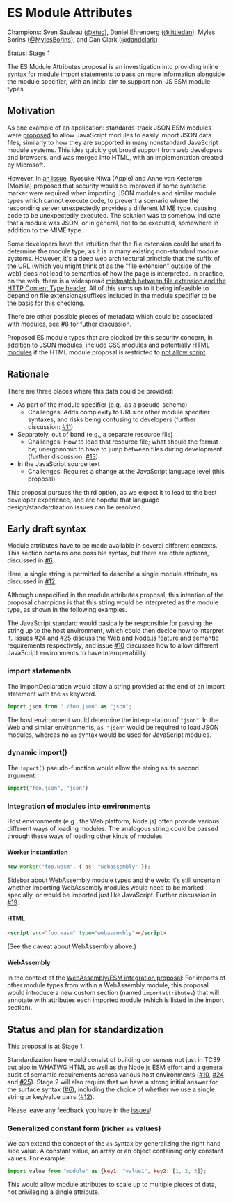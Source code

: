 # ES Module Attributes

Champions: Sven Sauleau ([@xtuc](https://github.com/xtuc)), Daniel Ehrenberg ([@littledan](https://github.com/littledan)), Myles Borins ([@MylesBorins](https://github.com/MylesBorins)), and Dan Clark ([@dandclark](https://github.com/dandclark))

Status: Stage 1

The ES Module Attributes proposal is an investigation into providing inline syntax for module import statements to pass on more information alongside the module specifier, with an initial aim to support non-JS ESM module types.

## Motivation

As one example of an application: standards-track JSON ESM modules were [proposed](https://github.com/w3c/webcomponents/issues/770) to allow JavaScript modules to easily import JSON data files, similarly to how they are supported in many nonstandard JavaScript module systems. This idea quickly got broad support from web developers and browsers, and was merged into HTML, with an implementation created by Microsoft.

However, in [an issue](https://github.com/w3c/webcomponents/issues/839), Ryosuke Niwa (Apple) and Anne van Kesteren (Mozilla) proposed that security would be improved if some syntactic marker were required when importing JSON modules and similar module types which cannot execute code, to prevent a scenario where the responding server unexpectedly provides a different MIME type, causing code to be unexpectedly executed. The solution was to somehow indicate that a module was JSON, or in general, not to be executed, somewhere in addition to the MIME type.

Some developers have the intuition that the file extension could be used to determine the module type, as it is in many existing non-standard module systems. However, it's a deep web architectural principle that the suffix of the URL (which you might think of as the "file extension" outside of the web) does not lead to semantics of how the page is interpreted. In practice, on the web, there is a widespread [mistmatch between file extension and the HTTP Content Type header](content-type-vs-file-extension.md). All of this sums up to it being infeasible to depend on file extensions/suffixes included in the module specifier to be the basis for this checking.

There are other possible pieces of metadata which could be associated with modules, see [#8](https://github.com/littledan/proposal-module-attributes/issues/8) for futher discussion.

Proposed ES module types that are blocked by this security concern, in addition to JSON modules, include [CSS modules](https://github.com/whatwg/html/pull/4898) and potentially [HTML modules](https://github.com/whatwg/html/pull/4505) if the HTML module  proposal is restricted to [not allow script](https://github.com/w3c/webcomponents/issues/805).

## Rationale

There are three places where this data could be provided:
- As part of the module specifier (e.g., as a pseudo-scheme)
  - Challenges: Adds complexity to URLs or other module specifier syntaxes, and risks being confusing to developers (further discussion: [#11](https://github.com/littledan/proposal-module-attributes/issues/11))
- Separately, out of band (e.g., a separate resource file)
  - Challenges: How to load that resource file; what should the format be; unergonomic to have to jump between files during development (further discussion: [#13](https://github.com/littledan/proposal-module-attributes/issues/13))
- In the JavaScript source text
  - Challenges: Requires a change at the JavaScript language level (this proposal)

This proposal pursues the third option, as we expect it to lead to the best developer experience, and are hopeful that language design/standardization issues can be resolved.

## Early draft syntax

Module attributes have to be made available in several different contexts. This section contains one possible syntax, but there are other options, discussed in [#6](https://github.com/littledan/proposal-module-attributes/issues/6).

Here, a single string is permitted to describe a single module attribute, as discussed in [#12](https://github.com/littledan/proposal-module-attributes/issues/12).

Although unspecified in the module attributes proposal, this intention of the proposal champions is that this string would be interpreted as the module type, as shown in the following examples.

The JavaScript standard would basically be responsible for passing the string up to the host environment, which could then decide how to interpret it. Issues [#24](https://github.com/littledan/proposal-module-attributes/issues/24) and [#25](https://github.com/littledan/proposal-module-attributes/issues/25) discuss the Web and Node.js feature and semantic requirements respectively, and issue [#10](https://github.com/littledan/proposal-module-attributes/issues/10) discusses how to allow different JavaScript environments to have interoperability.

### import statements

The ImportDeclaration would allow a string provided at the end of an import statement with the `as` keyword.

```js
import json from "./foo.json" as "json";
```

The host environment would determine the interpretation of `"json"`. In the Web and similar environments, `as "json"` would be required to load JSON modules, whereas no `as` syntax would be used for JavaScript modules.

### dynamic import()

The `import()` pseudo-function would allow the string as its second argument.

```js
import("foo.json", "json")
```

### Integration of modules into environments

Host environments (e.g., the Web platform, Node.js) often provide various different ways of loading modules. The analogous string could be passed through these ways of loading other kinds of modules.

#### Worker instantiation

```js
new Worker("foo.wasm", { as: "webassembly" });
```

Sidebar about WebAssembly module types and the web: it's still uncertain whether importing WebAssembly modules would need to be marked specially, or would be imported just like JavaScript. Further discussion in [#19](https://github.com/littledan/proposal-module-attributes/issues/19).

#### HTML

```html
<script src="foo.wasm" type="webassembly"></script>
```

(See the caveat about WebAssembly above.)

#### WebAssembly

In the context of the [WebAssembly/ESM integration proposal](https://github.com/webassembly/esm-integration): For imports of other module types from within a WebAssembly module, this proposal would introduce a new custom section (named `importattributes`) that will annotate with attributes each imported module (which is listed in the import section).

## Status and plan for standardization

This proposal is at Stage 1.

Standardization here would consist of building consensus not just in TC39 but also in WHATWG HTML as well as the Node.js ESM effort and a general audit of semantic requirements across various host environments ([#10](https://github.com/littledan/proposal-module-attributes/issues/10), [#24](https://github.com/littledan/proposal-module-attributes/issues/24) and [#25](https://github.com/littledan/proposal-module-attributes/issues/25)). Stage 2 will also require that we have a strong initial answer for the surface syntax ([#6](https://github.com/littledan/proposal-module-attributes/issues/6)), including the choice of whether we use a single string or key/value pairs ([#12](https://github.com/littledan/proposal-module-attributes/issues/12)).

Please leave any feedback you have in the [issues](http://github.com/littledan/proposal-module-attributes/issues)!

### Generalized constant form (richer `as` values)

We can extend the concept of the `as` syntax by generalizing the right hand side value. A constant value, an array or an object containing only constant values. For example:

```js
import value from "module" as {key1: "value1", key2: [1, 2, 3]};
```

This would allow module attributes to scale up to multiple pieces of data, not privileging a single attribute.
